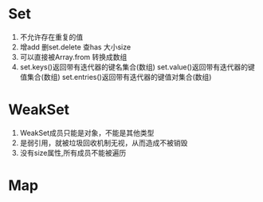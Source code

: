 # Set
1. 不允许存在重复的值
2. 增add 删set.delete 查has 大小size
3. 可以直接被Array.from 转换成数组
4. set.keys()返回带有迭代器的键名集合(数组)
    set.value()返回带有迭代器的键值集合(数组)
    set.entries()返回带有迭代器的键值对集合(数组)

# WeakSet
1. WeakSet成员只能是对象，不能是其他类型
2. 是弱引用，就被垃圾回收机制无视，从而造成不被销毁
3. 没有size属性,所有成员不能被遍历

# Map
